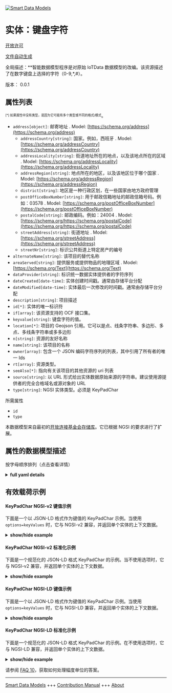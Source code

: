 <!-- 10-Header -->  
[![Smart Data Models](https://smartdatamodels.org/wp-content/uploads/2022/01/SmartDataModels_logo.png "Logo")](https://smartdatamodels.org)  
实体：键盘字符  
=======<!-- /10-Header -->  
<!-- 15-License -->  
[开放许可](https://github.com/smart-data-models//dataModel.OCF/blob/master/KeyPadChar/LICENSE.md)  
[文件自动生成](https://docs.google.com/presentation/d/e/2PACX-1vTs-Ng5dIAwkg91oTTUdt8ua7woBXhPnwavZ0FxgR8BsAI_Ek3C5q97Nd94HS8KhP-r_quD4H0fgyt3/pub?start=false&loop=false&delayms=3000#slide=id.gb715ace035_0_60)  
<!-- /15-License -->  
<!-- 20-Description -->  
全局描述：**智能数据模型程序是对原始 IoTData 数据模型的改编。该资源描述了在数字键盘上选择的字符（0-9,*,#）。  
版本： 0.0.1  
<!-- /20-Description -->  
<!-- 30-PropertiesList -->  

## 属性列表  

<sup><sub>[*] 如果属性中没有类型，是因为它可能有多个类型或不同的格式/模式</sub></sup>。  
- `address[object]`: 邮寄地址  . Model: [https://schema.org/address](https://schema.org/address)	- `addressCountry[string]`: 国家。例如，西班牙  . Model: [https://schema.org/addressCountry](https://schema.org/addressCountry)  
	- `addressLocality[string]`: 街道地址所在的地点，以及该地点所在的区域  . Model: [https://schema.org/addressLocality](https://schema.org/addressLocality)  
	- `addressRegion[string]`: 地点所在的地区，以及该地区位于哪个国家  . Model: [https://schema.org/addressRegion](https://schema.org/addressRegion)  
	- `district[string]`: 地区是一种行政区划，在一些国家由地方政府管理    
	- `postOfficeBoxNumber[string]`: 用于邮政信箱地址的邮政信箱号码。例如：03578  . Model: [https://schema.org/postOfficeBoxNumber](https://schema.org/postOfficeBoxNumber)  
	- `postalCode[string]`: 邮政编码。例如：24004  . Model: [https://schema.org/https://schema.org/postalCode](https://schema.org/https://schema.org/postalCode)  
	- `streetAddress[string]`: 街道地址  . Model: [https://schema.org/streetAddress](https://schema.org/streetAddress)  
	- `streetNr[string]`: 标识公共街道上特定房产的编号    
- `alternateName[string]`: 该项目的替代名称  - `areaServed[string]`: 提供服务或提供物品的地理区域  . Model: [https://schema.org/Text](https://schema.org/Text)- `dataProvider[string]`: 标识统一数据实体提供者的字符序列  - `dateCreated[date-time]`: 实体创建时间戳。通常由存储平台分配  - `dateModified[date-time]`: 实体最后一次修改的时间戳。通常由存储平台分配  - `description[string]`: 项目描述  - `id[*]`: 实体的唯一标识符  - `if[array]`: 该资源支持的 OCF 接口集。  - `keyvalue[string]`: 键盘字符的值。  - `location[*]`: 项目的 Geojson 引用。它可以是点、线条字符串、多边形、多点、多线条字符串或多多边形  - `n[string]`: 资源的友好名称  - `name[string]`: 该项目的名称  - `owner[array]`: 包含一个 JSON 编码字符序列的列表，其中引用了所有者的唯一 Ids  - `rt[array]`: 资源类型。  - `seeAlso[*]`: 指向有关该项目的其他资源的 uri 列表  - `source[string]`: 以 URL 形式给出实体数据原始来源的字符串。建议使用源提供者的完全合格域名或源对象的 URL  - `type[string]`: NGSI 实体类型。必须是 KeyPadChar  <!-- /30-PropertiesList -->  
<!-- 35-RequiredProperties -->  
所需属性  
- `id`  - `type`  <!-- /35-RequiredProperties -->  
<!-- 40-RequiredProperties -->  
本数据模型来自最初的[开放连接基金会存储库](https://github.com/openconnectivityfoundation/IoTDataModels)。它已根据 NGSI 的要求进行了扩展。  
<!-- /40-RequiredProperties -->  
<!-- 50-DataModelHeader -->  
## 属性的数据模型描述  
按字母顺序排列（点击查看详情）  
<!-- /50-DataModelHeader -->  
<!-- 60-ModelYaml -->  
<details><summary><strong>full yaml details</strong></summary>    
```yaml  
KeyPadChar:    
  description: "Smart Data Models Program adaptation of the original IoTData data Models. This Resource describes a char (0-9,*,#) which is selected on a number keypad."    
  properties:    
    address:    
      description: The mailing address    
      properties:    
        addressCountry:    
          description: 'The country. For example, Spain'    
          type: string    
          x-ngsi:    
            model: https://schema.org/addressCountry    
            type: Property    
        addressLocality:    
          description: 'The locality in which the street address is, and which is in the region'    
          type: string    
          x-ngsi:    
            model: https://schema.org/addressLocality    
            type: Property    
        addressRegion:    
          description: 'The region in which the locality is, and which is in the country'    
          type: string    
          x-ngsi:    
            model: https://schema.org/addressRegion    
            type: Property    
        district:    
          description: 'A district is a type of administrative division that, in some countries, is managed by the local government'    
          type: string    
          x-ngsi:    
            type: Property    
        postOfficeBoxNumber:    
          description: 'The post office box number for PO box addresses. For example, 03578'    
          type: string    
          x-ngsi:    
            model: https://schema.org/postOfficeBoxNumber    
            type: Property    
        postalCode:    
          description: 'The postal code. For example, 24004'    
          type: string    
          x-ngsi:    
            model: https://schema.org/https://schema.org/postalCode    
            type: Property    
        streetAddress:    
          description: The street address    
          type: string    
          x-ngsi:    
            model: https://schema.org/streetAddress    
            type: Property    
        streetNr:    
          description: Number identifying a specific property on a public street    
          type: string    
          x-ngsi:    
            type: Property    
      type: object    
      x-ngsi:    
        model: https://schema.org/address    
        type: Property    
    alternateName:    
      description: An alternative name for this item    
      type: string    
      x-ngsi:    
        type: Property    
    areaServed:    
      description: The geographic area where a service or offered item is provided    
      type: string    
      x-ngsi:    
        model: https://schema.org/Text    
        type: Property    
    dataProvider:    
      description: A sequence of characters identifying the provider of the harmonised data entity    
      type: string    
      x-ngsi:    
        type: Property    
    dateCreated:    
      description: Entity creation timestamp. This will usually be allocated by the storage platform    
      format: date-time    
      type: string    
      x-ngsi:    
        type: Property    
    dateModified:    
      description: Timestamp of the last modification of the entity. This will usually be allocated by the storage platform    
      format: date-time    
      type: string    
      x-ngsi:    
        type: Property    
    description:    
      description: A description of this item    
      type: string    
      x-ngsi:    
        type: Property    
    id:    
      anyOf:    
        - description: Identifier format of any NGSI entity    
          maxLength: 256    
          minLength: 1    
          pattern: ^[\w\-\.\{\}\$\+\*\[\]`|~^@!,:\\]+$    
          type: string    
          x-ngsi:    
            type: Property    
        - description: Identifier format of any NGSI entity    
          format: uri    
          type: string    
          x-ngsi:    
            type: Property    
      description: Unique identifier of the entity    
      x-ngsi:    
        type: Property    
    if:    
      description: The OCF Interface set supported by this Resource.    
      items:    
        enum:    
          - oic.if.baseline    
          - oic.if.rw    
        type: string    
      minItems: 2    
      readOnly: true    
      type: array    
      uniqueItems: true    
      x-ngsi:    
        type: Property    
    keyvalue:    
      description: The value of the key pad char.    
      enum:    
        - 0    
        - 1    
        - 2    
        - 3    
        - 4    
        - 5    
        - 6    
        - 7    
        - 8    
        - 9    
        - "*"    
        - "#"    
      type: string    
      x-ngsi:    
        type: Property    
    location:    
      description: 'Geojson reference to the item. It can be Point, LineString, Polygon, MultiPoint, MultiLineString or MultiPolygon'    
      oneOf:    
        - description: Geojson reference to the item. Point    
          properties:    
            bbox:    
              items:    
                type: number    
              minItems: 4    
              type: array    
            coordinates:    
              items:    
                type: number    
              minItems: 2    
              type: array    
            type:    
              enum:    
                - Point    
              type: string    
          required:    
            - type    
            - coordinates    
          title: GeoJSON Point    
          type: object    
          x-ngsi:    
            type: GeoProperty    
        - description: Geojson reference to the item. LineString    
          properties:    
            bbox:    
              items:    
                type: number    
              minItems: 4    
              type: array    
            coordinates:    
              items:    
                items:    
                  type: number    
                minItems: 2    
                type: array    
              minItems: 2    
              type: array    
            type:    
              enum:    
                - LineString    
              type: string    
          required:    
            - type    
            - coordinates    
          title: GeoJSON LineString    
          type: object    
          x-ngsi:    
            type: GeoProperty    
        - description: Geojson reference to the item. Polygon    
          properties:    
            bbox:    
              items:    
                type: number    
              minItems: 4    
              type: array    
            coordinates:    
              items:    
                items:    
                  items:    
                    type: number    
                  minItems: 2    
                  type: array    
                minItems: 4    
                type: array    
              type: array    
            type:    
              enum:    
                - Polygon    
              type: string    
          required:    
            - type    
            - coordinates    
          title: GeoJSON Polygon    
          type: object    
          x-ngsi:    
            type: GeoProperty    
        - description: Geojson reference to the item. MultiPoint    
          properties:    
            bbox:    
              items:    
                type: number    
              minItems: 4    
              type: array    
            coordinates:    
              items:    
                items:    
                  type: number    
                minItems: 2    
                type: array    
              type: array    
            type:    
              enum:    
                - MultiPoint    
              type: string    
          required:    
            - type    
            - coordinates    
          title: GeoJSON MultiPoint    
          type: object    
          x-ngsi:    
            type: GeoProperty    
        - description: Geojson reference to the item. MultiLineString    
          properties:    
            bbox:    
              items:    
                type: number    
              minItems: 4    
              type: array    
            coordinates:    
              items:    
                items:    
                  items:    
                    type: number    
                  minItems: 2    
                  type: array    
                minItems: 2    
                type: array    
              type: array    
            type:    
              enum:    
                - MultiLineString    
              type: string    
          required:    
            - type    
            - coordinates    
          title: GeoJSON MultiLineString    
          type: object    
          x-ngsi:    
            type: GeoProperty    
        - description: Geojson reference to the item. MultiLineString    
          properties:    
            bbox:    
              items:    
                type: number    
              minItems: 4    
              type: array    
            coordinates:    
              items:    
                items:    
                  items:    
                    items:    
                      type: number    
                    minItems: 2    
                    type: array    
                  minItems: 4    
                  type: array    
                type: array    
              type: array    
            type:    
              enum:    
                - MultiPolygon    
              type: string    
          required:    
            - type    
            - coordinates    
          title: GeoJSON MultiPolygon    
          type: object    
          x-ngsi:    
            type: GeoProperty    
      x-ngsi:    
        type: GeoProperty    
    n:    
      description: Friendly name of the Resource    
      maxLength: 64    
      readOnly: true    
      type: string    
      x-ngsi:    
        type: Property    
    name:    
      description: The name of this item    
      type: string    
      x-ngsi:    
        type: Property    
    owner:    
      description: A List containing a JSON encoded sequence of characters referencing the unique Ids of the owner(s)    
      items:    
        anyOf:    
          - description: Identifier format of any NGSI entity    
            maxLength: 256    
            minLength: 1    
            pattern: ^[\w\-\.\{\}\$\+\*\[\]`|~^@!,:\\]+$    
            type: string    
            x-ngsi:    
              type: Property    
          - description: Identifier format of any NGSI entity    
            format: uri    
            type: string    
            x-ngsi:    
              type: Property    
        description: Unique identifier of the entity    
        x-ngsi:    
          type: Property    
      type: array    
      x-ngsi:    
        type: Property    
    rt:    
      description: The Resource Type.    
      items:    
        enum:    
          - oic.r.keypadchar    
        maxLength: 64    
        type: string    
      minItems: 1    
      readOnly: true    
      type: array    
      uniqueItems: true    
      x-ngsi:    
        type: Property    
    seeAlso:    
      description: list of uri pointing to additional resources about the item    
      oneOf:    
        - items:    
            format: uri    
            type: string    
          minItems: 1    
          type: array    
        - format: uri    
          type: string    
      x-ngsi:    
        type: Property    
    source:    
      description: 'A sequence of characters giving the original source of the entity data as a URL. Recommended to be the fully qualified domain name of the source provider, or the URL to the source object'    
      type: string    
      x-ngsi:    
        type: Property    
    type:    
      description: NGSI entity type. It has to be KeyPadChar    
      enum:    
        - KeyPadChar    
      type: string    
      x-ngsi:    
        type: Property    
  required:    
    - id    
    - type    
  type: object    
  x-derived-from: https://github.com/OpenInterConnect/IoTDataModels/blob/master/KeyPadCharResURI.swagger.json    
  x-disclaimer: 'Redistribution and use in source and binary forms, with or without modification, are permitted  provided that the license conditions are met. Copyleft (c) 2022 Contributors to Smart Data Models Program'    
  x-license-url: https://github.com/smart-data-models/dataModel.OCF/blob/master/KeyPadChar/LICENSE.md    
  x-model-schema: https://smart-data-models.github.io/dataModel.IoTDataModels/KeyPadChar/schema.json    
  x-model-tags: OCF    
  x-version: 0.0.1    
```  
</details>    
<!-- /60-ModelYaml -->  
<!-- 70-MiddleNotes -->  
<!-- /70-MiddleNotes -->  
<!-- 80-Examples -->  
## 有效载荷示例  
#### KeyPadChar NGSI-v2 键值示例  
下面是一个以 JSON-LD 格式作为键值的 KeyPadChar 示例。当使用 `options=keyValues` 时，它与 NGSI-v2 兼容，并返回单个实体的上下文数据。  
<details><summary><strong>show/hide example</strong></summary>    
```json  
{  
    "id": "urn:ngsi-ld:KeyPadChar:id:SLPH:28584937",  
    "dateCreated": "2012-06-11T21:57:22Z",  
    "dateModified": "2022-03-17T02:56:31Z",  
    "source": "I political coach glass thing significant before. Cu",  
    "name": "Nice house subject smile consider break move TV. Discover determine rate space. Program official small minute teacher community.",  
    "alternateName": "Spring behind seat least. System seek build apply describe according someone. During election position back discover. Window husband often improve note risk the",  
    "description": "Eight practice then about fast. Conference whole visit. Manager rather age bad learn.",  
    "dataProvider": "Range speech collection security rule population issue. Say south worry firm Democrat everybody. The",  
    "owner": [  
        "urn:ngsi-ld:KeyPadChar:items:VFQB:56090069",  
        "urn:ngsi-ld:KeyPadChar:items:WRYS:67214863"  
    ],  
    "seeAlso": [  
        "urn:ngsi-ld:KeyPadChar:items:CODS:04227854"  
    ],  
    "location": {  
        "type": "Point",  
        "coordinates": [  
            43.101912,  
            -99.906767  
        ]  
    },  
    "address": {  
        "streetAddress": "Security tell issue my break. Have but American court charge Democrat specific.",  
        "addressLocality": "They minute painting turn. Finish bed outside employee ready individual.",  
        "addressRegion": "Body he approach environmental. Wide ready use. Citizen travel former authority lot customer.",  
        "addressCountry": "Want along structure practice whom every. Deal difficult test note.",  
        "postalCode": "Lead material memory himself consumer ",  
        "postOfficeBoxNumber": "Value serve light trial new white before. Interview traditional television letter.",  
        "streetNr": "Live peace discussion ago feel send. Film study guess budget across pattern. Human sort remember do whole marriage movie.",  
        "district": "Have try him outside. Soon take else heart."  
    },  
    "areaServed": "Could thank base feel",  
    "rt": [  
        "oic.r.keypadchar"  
    ],  
    "keyvalue": "4",  
    "n": "Argue start agree. Garden enjoy specific repres",  
    "if": [  
        "oic.if.rw",  
        "oic.if.baseline"  
    ],  
    "type": "KeyPadChar"  
}  
```  
</details>  
#### KeyPadChar NGSI-v2 标准化示例  
下面是一个规范化的 JSON-LD 格式 KeyPadChar 的示例。当不使用选项时，它与 NGSI-v2 兼容，并返回单个实体的上下文数据。  
<details><summary><strong>show/hide example</strong></summary>    
```json  
{  
    "id": "urn:ngsi-ld:KeyPadChar:id:SLPH:28584937",  
    "dateCreated": {  
        "type": "DateTime",  
        "value": "2012-06-11T21:57:22Z"  
    },  
    "dateModified": {  
        "type": "DateTime",  
        "value": "2022-03-17T02:56:31Z"  
    },  
    "source": {  
        "type": "Text",  
        "value": "I political coach glass thing significant before. Cu"  
    },  
    "name": {  
        "type": "Text",  
        "value": "Nice house subject smile consider break move TV. Discover determine rate space. Program official small minute teacher community."  
    },  
    "alternateName": {  
        "type": "Text",  
        "value": "Spring behind seat least. System seek build apply describe according someone. During election position back discover. Window husband often improve note risk the"  
    },  
    "description": {  
        "type": "Text",  
        "value": "Eight practice then about fast. Conference whole visit. Manager rather age bad learn."  
    },  
    "dataProvider": {  
        "type": "Text",  
        "value": "Range speech collection security rule population issue. Say south worry firm Democrat everybody. The"  
    },  
    "owner": {  
        "type": "StructuredValue",  
        "value": [  
            "urn:ngsi-ld:KeyPadChar:items:VFQB:56090069",  
            "urn:ngsi-ld:KeyPadChar:items:WRYS:67214863"  
        ]  
    },  
    "seeAlso": {  
        "type": "StructuredValue",  
        "value": [  
            "urn:ngsi-ld:KeyPadChar:items:CODS:04227854"  
        ]  
    },  
    "location": {  
        "type": "geo:json",  
        "value": {  
            "type": "Point",  
            "coordinates": [  
                43.101912,  
                -99.906767  
            ]  
        }  
    },  
    "address": {  
        "type": "StructuredValue",  
        "value": {  
            "streetAddress": "Security tell issue my break. Have but American court charge Democrat specific.",  
            "addressLocality": "They minute painting turn. Finish bed outside employee ready individual.",  
            "addressRegion": "Body he approach environmental. Wide ready use. Citizen travel former authority lot customer.",  
            "addressCountry": "Want along structure practice whom every. Deal difficult test note.",  
            "postalCode": "Lead material memory himself consumer ",  
            "postOfficeBoxNumber": "Value serve light trial new white before. Interview traditional television letter.",  
            "streetNr": "Live peace discussion ago feel send. Film study guess budget across pattern. Human sort remember do whole marriage movie.",  
            "district": "Have try him outside. Soon take else heart."  
        }  
    },  
    "areaServed": {  
        "type": "Text",  
        "value": "Could thank base feel"  
    },  
    "rt": {  
        "type": "StructuredValue",  
        "value": [  
            "oic.r.keypadchar"  
        ]  
    },  
    "keyvalue": {  
        "type": "Text",  
        "value": "4"  
    },  
    "n": {  
        "type": "Text",  
        "value": "Argue start agree. Garden enjoy specific repres"  
    },  
    "if": {  
        "type": "StructuredValue",  
        "value": [  
            "oic.if.rw",  
            "oic.if.baseline"  
        ]  
    },  
    "type": "KeyPadChar"  
}  
```  
</details>  
#### KeyPadChar NGSI-LD 键值示例  
下面是一个以 JSON-LD 格式作为键值的 KeyPadChar 示例。当使用 `options=keyValues` 时，它与 NGSI-LD 兼容，并返回单个实体的上下文数据。  
<details><summary><strong>show/hide example</strong></summary>    
```json  
{  
    "id": "urn:ngsi-ld:KeyPadChar:id:SLPH:28584937",  
    "dateCreated": "2012-06-11T21:57:22Z",  
    "dateModified": "2022-03-17T02:56:31Z",  
    "source": "I political coach glass thing significant before. Cu",  
    "name": "Nice house subject smile consider break move TV. Discover determine rate space. Program official small minute teacher community.",  
    "alternateName": "Spring behind seat least. System seek build apply describe according someone. During election position back discover. Window husband often improve note risk the",  
    "description": "Eight practice then about fast. Conference whole visit. Manager rather age bad learn.",  
    "dataProvider": "Range speech collection security rule population issue. Say south worry firm Democrat everybody. The",  
    "owner": [  
        "urn:ngsi-ld:KeyPadChar:items:VFQB:56090069",  
        "urn:ngsi-ld:KeyPadChar:items:WRYS:67214863"  
    ],  
    "seeAlso": [  
        "urn:ngsi-ld:KeyPadChar:items:CODS:04227854"  
    ],  
    "location": {  
        "type": "Point",  
        "coordinates": [  
            43.101912,  
            -99.906767  
        ]  
    },  
    "address": {  
        "streetAddress": "Security tell issue my break. Have but American court charge Democrat specific.",  
        "addressLocality": "They minute painting turn. Finish bed outside employee ready individual.",  
        "addressRegion": "Body he approach environmental. Wide ready use. Citizen travel former authority lot customer.",  
        "addressCountry": "Want along structure practice whom every. Deal difficult test note.",  
        "postalCode": "Lead material memory himself consumer ",  
        "postOfficeBoxNumber": "Value serve light trial new white before. Interview traditional television letter.",  
        "streetNr": "Live peace discussion ago feel send. Film study guess budget across pattern. Human sort remember do whole marriage movie.",  
        "district": "Have try him outside. Soon take else heart."  
    },  
    "areaServed": "Could thank base feel",  
    "rt": [  
        "oic.r.keypadchar"  
    ],  
    "keyvalue": "4",  
    "n": "Argue start agree. Garden enjoy specific repres",  
    "if": [  
        "oic.if.rw",  
        "oic.if.baseline"  
    ],  
    "type": "KeyPadChar",  
    "@context": [  
        "https://smartdatamodels.org/context.jsonld"  
    ]  
}  
```  
</details>  
#### KeyPadChar NGSI-LD 标准化示例  
下面是一个规范化的 JSON-LD 格式 KeyPadChar 的示例。在不使用选项时，它与 NGSI-LD 兼容，并返回单个实体的上下文数据。  
<details><summary><strong>show/hide example</strong></summary>    
```json  
{  
    "id": "urn:ngsi-ld:KeyPadChar:id:SLPH:28584937",  
    "dateCreated": {  
        "type": "Property",  
        "value": {  
            "@type": "DateTime",  
            "@value": "2012-06-11T21:57:22Z"  
        }  
    },  
    "dateModified": {  
        "type": "Property",  
        "value": {  
            "@type": "DateTime",  
            "@value": "2022-03-17T02:56:31Z"  
        }  
    },  
    "source": {  
        "type": "Property",  
        "value": "I political coach glass thing significant before. Cu"  
    },  
    "name": {  
        "type": "Property",  
        "value": "Nice house subject smile consider break move TV. Discover determine rate space. Program official small minute teacher community."  
    },  
    "alternateName": {  
        "type": "Property",  
        "value": "Spring behind seat least. System seek build apply describe according someone. During election position back discover. Window husband often improve note risk the"  
    },  
    "description": {  
        "type": "Property",  
        "value": "Eight practice then about fast. Conference whole visit. Manager rather age bad learn."  
    },  
    "dataProvider": {  
        "type": "Property",  
        "value": "Range speech collection security rule population issue. Say south worry firm Democrat everybody. The"  
    },  
    "owner": {  
        "type": "Property",  
        "value": [  
            "urn:ngsi-ld:KeyPadChar:items:VFQB:56090069",  
            "urn:ngsi-ld:KeyPadChar:items:WRYS:67214863"  
        ]  
    },  
    "seeAlso": {  
        "type": "Property",  
        "value": [  
            "urn:ngsi-ld:KeyPadChar:items:CODS:04227854"  
        ]  
    },  
    "location": {  
        "type": "GeoProperty",  
        "value": {  
            "type": "Point",  
            "coordinates": [  
                43.101912,  
                -99.906767  
            ]  
        }  
    },  
    "address": {  
        "type": "Property",  
        "value": {  
            "streetAddress": "Security tell issue my break. Have but American court charge Democrat specific.",  
            "addressLocality": "They minute painting turn. Finish bed outside employee ready individual.",  
            "addressRegion": "Body he approach environmental. Wide ready use. Citizen travel former authority lot customer.",  
            "addressCountry": "Want along structure practice whom every. Deal difficult test note.",  
            "postalCode": "Lead material memory himself consumer ",  
            "postOfficeBoxNumber": "Value serve light trial new white before. Interview traditional television letter.",  
            "streetNr": "Live peace discussion ago feel send. Film study guess budget across pattern. Human sort remember do whole marriage movie.",  
            "district": "Have try him outside. Soon take else heart."  
        }  
    },  
    "areaServed": {  
        "type": "Property",  
        "value": "Could thank base feel"  
    },  
    "rt": {  
        "type": "Property",  
        "value": [  
            "oic.r.keypadchar"  
        ]  
    },  
    "keyvalue": {  
        "type": "Property",  
        "value": "4"  
    },  
    "n": {  
        "type": "Property",  
        "value": "Argue start agree. Garden enjoy specific repres"  
    },  
    "if": {  
        "type": "Property",  
        "value": [  
            "oic.if.rw",  
            "oic.if.baseline"  
        ]  
    },  
    "type": "KeyPadChar",  
    "@context": [  
        "https://smartdatamodels.org/context.jsonld"  
    ]  
}  
```  
</details><!-- /80-Examples -->  
<!-- 90-FooterNotes -->  
<!-- /90-FooterNotes -->  
<!-- 95-Units -->  
请参阅 [FAQ 10](https://smartdatamodels.org/index.php/faqs/)，获取如何处理幅度单位的答案。  
<!-- /95-Units -->  
<!-- 97-LastFooter -->  
---  
[Smart Data Models](https://smartdatamodels.org) +++ [Contribution Manual](https://bit.ly/contribution_manual) +++ [About](https://bit.ly/Introduction_SDM)<!-- /97-LastFooter -->  

